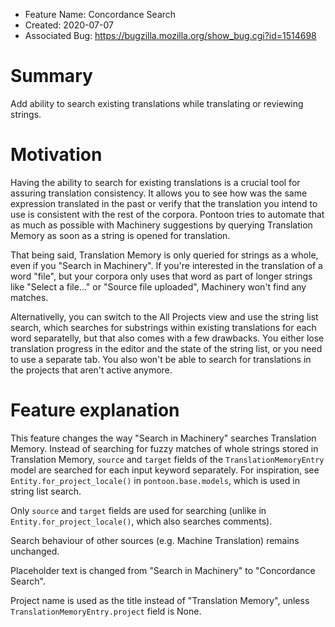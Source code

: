 - Feature Name: Concordance Search
- Created: 2020-07-07
- Associated Bug: https://bugzilla.mozilla.org/show_bug.cgi?id=1514698

# Summary

Add ability to search existing translations while translating or reviewing strings.

# Motivation

Having the ability to search for existing translations is a crucial tool for assuring translation consistency. It allows you to see how was the same expression translated in the past or verify that the translation you intend to use is consistent with the rest of the corpora. Pontoon tries to automate that as much as possible with Machinery suggestions by querying Translation Memory as soon as a string is opened for translation.

That being said, Translation Memory is only queried for strings as a whole, even if you "Search in Machinery". If you're interested in the translation of a word "file", but your corpora only uses that word as part of longer strings like "Select a file..." or "Source file uploaded", Machinery won't find any matches.

Alternativelly, you can switch to the All Projects view and use the string list search, which searches for substrings within existing translations for each word separatelly, but that also comes with a few drawbacks. You either lose translation progress in the editor and the state of the string list, or you need to use a separate tab. You also won't be able to search for translations in the projects that aren't active anymore.

# Feature explanation

This feature changes the way "Search in Machinery" searches Translation Memory. Instead of searching for fuzzy matches of whole strings stored in Translation Memory, `source` and `target` fields of the `TranslationMemoryEntry` model are searched for each input keyword separately. For inspiration, see `Entity.for_project_locale()` in `pontoon.base.models`, which is used in string list search.

Only `source` and `target` fields are used for searching (unlike in `Entity.for_project_locale()`, which also searches comments).

Search behaviour of other sources (e.g. Machine Translation) remains unchanged.

Placeholder text is changed from "Search in Machinery" to "Concordance Search".

Project name is used as the title instead of "Translation Memory", unless `TranslationMemoryEntry.project` field is None.
